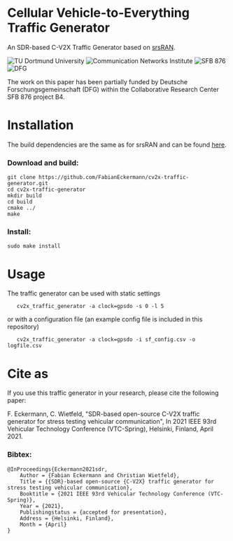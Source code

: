 # Cellular Vehicle-to-Everything Traffic Generator

An SDR-based C-V2X Traffic Generator based on [srsRAN](https://github.com/srsRAN/srsRAN).

![TU Dortmund University](img/tu-dortmund_small.png "TU Dortmund University")
![Communication Networks Institute](img/CNI_small.png "Communication Networks Institute")
![SFB 876](img/SFB876_small.png "Collaborative Research Center SFB 876")
![DFG](img/DFG_small.png "DFG")


The work on this paper has been partially funded by Deutsche Forschungsgemeinschaft (DFG) within the Collaborative Research Center SFB 876 project B4.

# Installation

The build dependencies are the same as for srsRAN and can be found [here](https://github.com/srsRAN/srsRAN#build-instructions).

### Download and build:
```
git clone https://github.com/FabianEckermann/cv2x-traffic-generator.git
cd cv2x-traffic-generator
mkdir build
cd build
cmake ../
make
```

### Install:
```
sudo make install
```


# Usage

The traffic generator can be used with static settings
```
   cv2x_traffic_generator -a clock=gpsdo -s 0 -l 5
```
or with a configuration file (an example config file is included in this repository)
```
   cv2x_traffic_generator -a clock=gpsdo -i sf_config.csv -o logfile.csv
```

# Cite as

If you use this traffic generator in your research, please cite the following paper:

<!-- F. Eckermann, C. Wietfeld, ["SDR-based open-source C-V2X traffic generator for stress testing vehicular communication"](https://www.kn.e-technik.tu-dortmund.de/.cni-bibliography/publications/cni-publications/Eckermann2021sdr-based.pdf), In 2021 IEEE 93rd Vehicular Technology Conference (VTC-Spring), Helsinki, Finland, April 2021. -->

F. Eckermann, C. Wietfeld, "SDR-based open-source C-V2X traffic generator for stress testing vehicular communication", In 2021 IEEE 93rd Vehicular Technology Conference (VTC-Spring), Helsinki, Finland, April 2021.

### Bibtex:

	@InProceedings{Eckermann2021sdr,
		Author = {Fabian Eckermann and Christian Wietfeld},
		Title = {{SDR}-based open-source {C-V2X} traffic generator for stress testing vehicular communication},
		Booktitle = {2021 IEEE 93rd Vehicular Technology Conference (VTC-Spring)},
		Year = {2021},
		Publishingstatus = {accepted for presentation},
		Address = {Helsinki, Finland},
		Month = {April}
	}